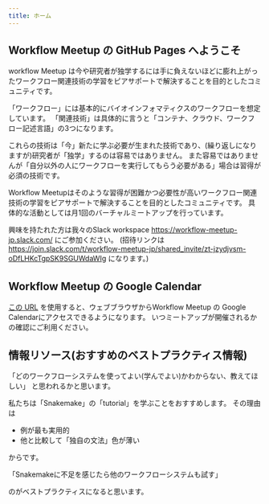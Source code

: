 ```yaml
---
title: ホーム
---
```


## Workflow Meetup の GitHub Pages へようこそ

workflow Meetup は今や研究者が独学するには手に負えないほどに膨れ上がったワークフロー関連技術の学習をピアサポートで解決することを目的としたコミュニティです。

「ワークフロー」には基本的にバイオインフォマティクスのワークフローを想定しています。
「関連技術」は具体的に言うと「コンテナ、クラウド、ワークフロー記述言語」の3つになります。

これらの技術は「今」新たに学ぶ必要が生まれた技術であり、(繰り返しになりますが)研究者が「独学」するのは容易ではありません。
また容易ではありませんが「自分以外の人にワークフローを実行してもらう必要がある」場合は習得が必須の技術です。

Workflow Meetupはそのような習得が困難かつ必要性が高いワークフロー関連技術の学習をピアサポートで解決することを目的としたコミュニティです。
具体的な活動としては月1回のバーチャルミートアップを行っています。

興味を持たれた方は我々のSlack workspace https://workflow-meetup-jp.slack.com/ にご参加ください。
(招待リンクは https://join.slack.com/t/workflow-meetup-jp/shared_invite/zt-jzydjvsm-oDfLHKcTgpSK9SGUWdaWIg になります。)

## Workflow Meetup の Google Calendar

[この URL](https://calendar.google.com/calendar/embed?src=8n4altth1rb2fi2ig28ngkvnog%40group.calendar.google.com&ctz=Asia%2FTokyo
) を使用すると、ウェブブラウザからWorkflow Meetup の Google Calendarにアクセスできるようになります。
いつミートアップが開催されるかの確認にご利用ください。

## 情報リソース(おすすめのベストプラクティス情報)

「どのワークフローシステムを使ってよい(学んでよい)かわからない、教えてほしい」
と思われるかと思います。

私たちは「Snakemake」の「tutorial」を学ぶことをおすすめします。
その理由は

- 例が最も実用的
- 他と比較して「独自の文法」色が薄い

からです。

「Snakemakeに不足を感じたら他のワークフローシステムも試す」

のがベストプラクティスになると思います。
